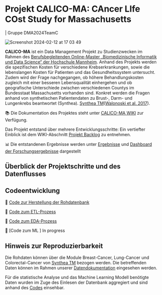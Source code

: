 
# Projekt CALICO-MA: CAncer LIfe COst Study for Massachusetts 
| Gruppe DMA2024TeamC

![Screenshot 2024-02-12 at 17 03 49](https://github.com/Fuenfgeld/DMA2024TeamC/assets/39849786/6847bb26-1fb9-495a-8c9d-834da9eed2c4)


**CALICO-MA** ist ein Data Management Projekt zu Studienzwecken im Rahmen des [Berufsbegleitenden Online-Master „Biomedizinische Informatik und Data Science“ der Hochschule Mannheim](https://www.master-bids.hs-mannheim.de/). Anhand des Projekts werden die spezifischen Kosten für verschiedene Krebserkrankungen, sowie die lebenslangen Kosten für Patienten und das Gesundheitssystem untersucht. Zudem wird der Frage nachgegangen, ob höhere Behandlungskosten zugleich mit einer besseren Lebensqualität einhergehen und ob geografische Unterschiede zwischen verschiedenen Countys im Bundesstaat Massachusetts vorhanden sind. Konkret werden die Fragen anhand von synthetischen Patientendaten zu Brust-, Darm- und Lungenkrebs beantwortet (Synthea). [Synthea TM](https://synthetichealth.github.io/synthea/)([Walonoski et al. 2017](https://doi.org/10.1093/jamia/ocx079)).

📚 Die Dokumentation des Projektes steht unter [CALICO-MA WIKI](https://github.com/Fuenfgeld/DMA2024TeamC/wiki) zur Verfügung.

Das Projekt entstand über mehrere Entwicklungsschritte: Ein vertiefter Einblick ist dem WIKI-Abschnitt [Projekt Backlog](https://github.com/users/Fuenfgeld/projects/9/views/1) zu entnehmen.

📊 Die entstandenen Ergebnisse werden unter [Ergebnisse](https://github.com/Fuenfgeld/DMA2024TeamC/wiki/6.-Ergebnisse) und [Dashboard der Forschungsergebnisse](https://public.tableau.com/views/CALICO_Massachusetts/Dashboard1?:language=en-GB&:sid=&:display_count=n&:origin=viz_share_link) dargestellt

## Überblick der Projektschritte und des Datenflusses








## Codeentwicklung

💾 [Code zur Herstellung der Rohdatenbank](https://github.com/Fuenfgeld/DMA2024TeamC/blob/main/Code/ETL2Datawarehouse_GS.ipynb)

🔄 [Code zum ETL-Prozess](https://github.com/Fuenfgeld/DMA2024TeamC/blob/main/Code/ETL2Datawarehouse_GS.ipynb)

🔢 [Code zum EDA-Prozess](https://github.com/Fuenfgeld/DMA2024TeamC/blob/main/Code/DWH_GeoVisualisierung_HS.ipynb)

🚀 [Code zum ML ] In progress

## Hinweis zur Reproduzierbarkeit
Die Rohdaten können über die Module Breast-Cancer, Lung-Cancer und Colorectal-Cancer von [Synthea TM](https://synthetichealth.github.io/synthea/) bezogen werden. Die betreffenden Daten können im Rahmen unserer [Datendokumentation](https://github.com/Fuenfgeld/DMA2024TeamC/tree/main/Data/Quelldaten/CSV_Data) eingesehen werden. 

Für die statistische Analyse und das Machine Learning Modell benötigte Daten wurden im Zuge des Einlesen der Datenbank aggregiert und sind anhand des [Codes](https://github.com/Fuenfgeld/DMA2024TeamC/blob/main/Code/DWH_GeoVisualisierung_HS_GS.ipynb) einsehbar.


